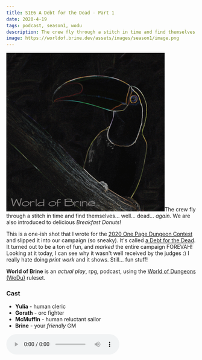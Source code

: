 ```yaml
---
title: S1E6 A Debt for the Dead - Part 1
date: 2020-4-19
tags: podcast, season1, wodu
description: The crew fly through a stitch in time and find themselves... well... dead. We are also introduced to _Breakfast Donuts_!
image: https://worldof.brine.dev/assets/images/season1/image.png
---
```


![thumb](assets/images/season1/image.png)The crew fly through a stitch in time and find themselves... well... dead... _again_. We are also introduced to delicious _Breakfast Donuts_!

This is a one-ish shot that I wrote for the [2020 One Page Dungeon Contest](https://www.dungeoncontest.com/opdc-2020) and slipped it into our campaign (so sneaky). It's called [a Debt for the Dead](https://brine.dev/#post?s=one_page_dungeon_contest). It turned out to be a ton of fun, and _marked_ the entire campaign FOREVAH! Looking at it today, I can see why it wasn't well received by the judges :) I really hate doing _print work_ and it shows. Still... fun stuff!

**World of Brine** is an _actual play_, rpg, podcast, using the [World of Dungeons (WoDu)](http://www.onesevendesign.com/dw/world_of_dungeons_1979.pdf) ruleset.

<break>

### Cast
- **Yulia** - human cleric
- **Gorath** - orc fighter
- **McMuffin** - human reluctant sailor
- **Brine** - your _friendly_ GM

<audio controls src="https://archive.org/download/s1e9-cloud_city/s1e6-a_debt_for_the_dead-part_1.mp3"></audio>
